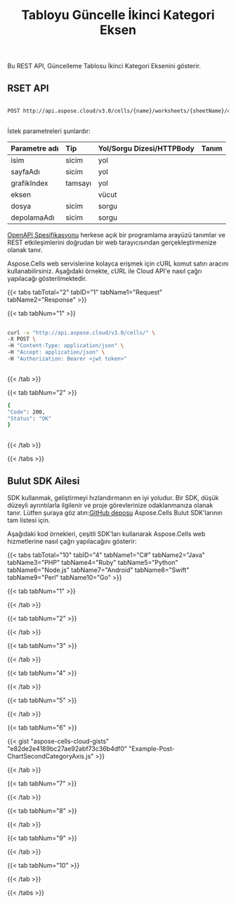 ﻿---
title:  Tabloyu Güncelle İkinci Kategori Eksen
type: docs
url: /tr/charts/second-category-axis/update/
weight: 160
---
 Bu REST API, Güncelleme Tablosu İkinci Kategori Eksenini gösterir.
 
## RSET API
 
```bash
 
POST http://api.aspose.cloud/v3.0/cells/{name}/worksheets/{sheetName}/charts/{chartIndex}/secondcategoryaxis
 
```
 İstek parametreleri şunlardır:
 
| Parametre adı| Tip| Yol/Sorgu Dizesi/HTTPBody|Tanım|
|:- |:- |:- |:- |
| isim| sicim| yol||
| sayfaAdı| sicim| yol||
| grafikIndex| tamsayı| yol||
| eksen|| vücut||
| dosya| sicim| sorgu||
| depolamaAdı| sicim| sorgu||
 
[OpenAPI Spesifikasyonu](https://apireference.aspose.cloud/cells/#/Charts/PostChartSecondCategoryAxis) herkese açık bir programlama arayüzü tanımlar ve REST etkileşimlerini doğrudan bir web tarayıcısından gerçekleştirmenize olanak tanır.
 
Aspose.Cells web servislerine kolayca erişmek için cURL komut satırı aracını kullanabilirsiniz. Aşağıdaki örnekte, cURL ile Cloud API'e nasıl çağrı yapılacağı gösterilmektedir.
 
{{< tabs tabTotal="2" tabID="1" tabName1="Request" tabName2="Response" >}}
 
{{< tab tabNum="1" >}}
 
```bash
 
curl -v "http://api.aspose.cloud/v3.0/cells/" \
-X POST \
-H "Content-Type: application/json" \
-H "Accept: application/json" \
-H "Authorization: Bearer <jwt token>"
 
```
 
{{< /tab >}}
 
{{< tab tabNum="2" >}}
 
```bash
{
"Code": 200,
"Status": "OK"
}
 
```
 
{{< /tab >}}
 
{{< /tabs >}}
 
## Bulut SDK Ailesi
 
 SDK kullanmak, geliştirmeyi hızlandırmanın en iyi yoludur. Bir SDK, düşük düzeyli ayrıntılarla ilgilenir ve proje görevlerinize odaklanmanıza olanak tanır. Lütfen şuraya göz atın:[GitHub deposu](https://github.com/aspose-cells-cloud) Aspose.Cells Bulut SDK'larının tam listesi için.
 
Aşağıdaki kod örnekleri, çeşitli SDK'ları kullanarak Aspose.Cells web hizmetlerine nasıl çağrı yapılacağını gösterir:
 

{{< tabs tabTotal="10" tabID="4" tabName1="C#" tabName2="Java" tabName3="PHP" tabName4="Ruby" tabName5="Python" tabName6="Node.js" tabName7="Android" tabName8="Swift" tabName9="Perl" tabName10="Go" >}}

{{< tab tabNum="1" >}}



{{< /tab >}}

{{< tab tabNum="2" >}}



{{< /tab >}}

{{< tab tabNum="3" >}}



{{< /tab >}}

{{< tab tabNum="4" >}}

{{< /tab >}}

{{< tab tabNum="5" >}}



{{< /tab >}}

{{< tab tabNum="6" >}}

{{< gist "aspose-cells-cloud-gists" "e82de2e4189bc27ae92abf73c36b4df0" "Example-Post-ChartSecondCategoryAxis.js" >}}

{{< /tab >}}

{{< tab tabNum="7" >}}



{{< /tab >}}

{{< tab tabNum="8" >}}

{{< /tab >}}

{{< tab tabNum="9" >}}



{{< /tab >}}

{{< tab tabNum="10" >}}



{{< /tab >}}

{{< /tabs >}}